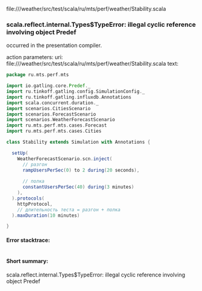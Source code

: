 file://<WORKSPACE>/weather/src/test/scala/ru/mts/perf/weather/Stability.scala
### scala.reflect.internal.Types$TypeError: illegal cyclic reference involving object Predef

occurred in the presentation compiler.

action parameters:
uri: file://<WORKSPACE>/weather/src/test/scala/ru/mts/perf/weather/Stability.scala
text:
```scala
package ru.mts.perf.mts

import io.gatling.core.Predef._
import ru.tinkoff.gatling.config.SimulationConfig._
import ru.tinkoff.gatling.influxdb.Annotations
import scala.concurrent.duration._
import scenarios.CitiesScenario
import scenarios.ForecastScenario
import scenarios.WeatherForecastScenario
import ru.mts.perf.mts.cases.Forecast
import ru.mts.perf.mts.cases.Cities

class Stability extends Simulation with Annotations {

  setUp(
    WeatherForecastScenario.scn.inject(
      // разгон
      rampUsersPerSec(0) to 2 during(20 seconds),
      
      // полка
      constantUsersPerSec(40) during(3 minutes)
    ),
  ).protocols(
    httpProtocol,
    // длительность теста = разгон + полка
  ).maxDuration(10 minutes)

}

```



#### Error stacktrace:

```

```
#### Short summary: 

scala.reflect.internal.Types$TypeError: illegal cyclic reference involving object Predef